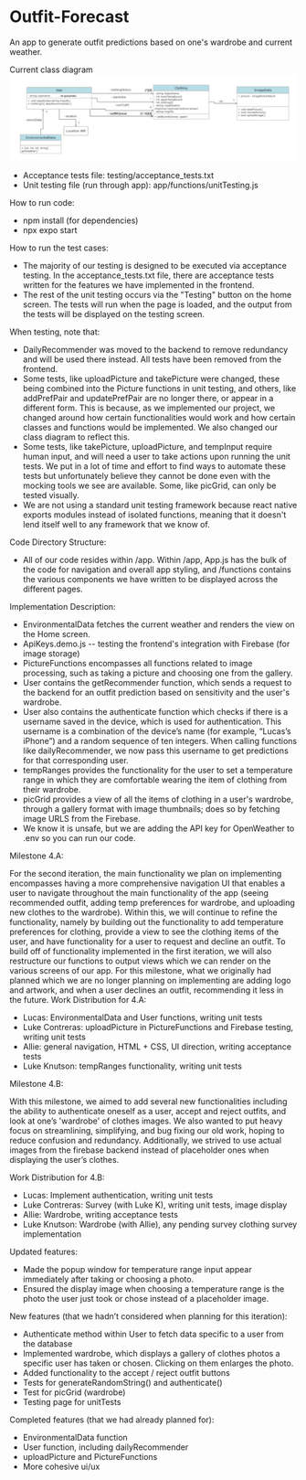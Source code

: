 # Outfit-Forecast

An app to generate outfit predictions based on one's wardrobe and current weather.

Current class diagram
![Class Diagram](class-diagrams/updatedClassDiagram6.png)

* Acceptance tests file: testing/acceptance_tests.txt
* Unit testing file (run through app): app/functions/unitTesting.js

How to run code:
- npm install (for dependencies)
- npx expo start

How to run the test cases:
- The majority of our testing is designed to be executed via acceptance testing. In the acceptance_tests.txt file, there are acceptance tests written for the features we have implemented in the frontend.
- The rest of the unit testing occurs via the "Testing" button on the home screen. The tests will run when the page is loaded, and the output from the tests will be displayed on the testing screen.

When testing, note that:
- DailyRecommender was moved to the backend to remove redundancy and will be used there instead. All tests have been removed from the frontend.
- Some tests, like uploadPicture and takePicture were changed, these being combined into the Picture functions in unit testing, and others, like addPrefPair and updatePrefPair are no longer there, or appear in a different form. This is because, as we implemented our project, we changed around how certain functionalities would work and how certain classes and functions would be implemented. We also changed our class diagram to reflect this.
- Some tests, like takePicture, uploadPicture, and tempInput require human input, and will need a user to take actions upon running the unit tests. We put in a lot of time and effort to find ways to automate these tests but unfortunately believe they cannot be done even with the mocking tools we see are available. Some, like picGrid, can only be tested visually.
- We are not using a standard unit testing framework because react native exports modules instead of isolated functions, meaning that it doesn't lend itself well to any framework that we know of.

Code Directory Structure:
* All of our code resides within /app. Within /app, App.js has the bulk of the code for navigation and overall app styling, and /functions contains the various components we have written to be displayed across the different pages.

Implementation Description:
* EnvironmentalData fetches the current weather and renders the view on the Home screen.
* ApiKeys.demo.js -- testing the frontend's integration with Firebase (for image storage)
* PictureFunctions encompasses all functions related to image processing, such as taking a picture and choosing one from the gallery.
* User contains the getRecommender function, which sends a request to the backend for an outfit prediction based on sensitivity and the user's wardrobe. 
* User also contains the authenticate function which checks if there is a username saved in the device, which is used for authentication. This username is a combination of the device’s name (for example, “Lucas’s iPhone”) and a random sequence of ten integers. When calling functions like dailyRecommender, we now pass this username to get predictions for that corresponding user. 
* tempRanges provides the functionality for the user to set a temperature range in which they are comfortable wearing the item of clothing from their wardrobe.
* picGrid provides a view of all the items of clothing in a user's wardrobe, through a gallery format with image thumbnails; does so by fetching image URLS from the Firebase.
* We know it is unsafe, but we are adding the API key for OpenWeather to .env so you can run our code.



Milestone 4.A:

For the second iteration, the main functionality we plan on implementing encompasses having a more comprehensive navigation UI that enables a user to navigate throughout the main functionality of the app (seeing recommended outfit, adding temp preferences for wardrobe, and uploading new clothes to the wardrobe). Within this, we will continue to refine the functionality, namely by building out the functionality to add temperature preferences for clothing, provide a view to see the clothing items of the user, and have functionality for a user to request and decline an outfit. To build off of functionality implemented in the first iteration, we will also restructure our functions to output views which we can render on the various screens of our app.
For this milestone, what we originally had planned which we are no longer planning on implementing are adding logo and artwork, and when a user declines an outfit, recommending it less in the future. 
Work Distribution for 4.A:
* Lucas: EnvironmentalData and User functions, writing unit tests
* Luke Contreras: uploadPicture in PictureFunctions and Firebase testing, writing unit tests
* Allie: general navigation, HTML + CSS, UI direction, writing acceptance tests
* Luke Knutson: tempRanges functionality, writing unit tests

Milestone 4.B: 

With this milestone, we aimed to add several new functionalities including the ability to authenticate oneself as a user, accept and reject outfits, and look at one’s 'wardrobe' of clothes images. We also wanted to put heavy focus on streamlining, simplifying, and bug fixing our old work, hoping to reduce confusion and redundancy. Additionally, we strived to use actual images from the firebase backend instead of placeholder ones when displaying the user’s clothes.

Work Distribution for 4.B:
* Lucas: Implement authentication, writing unit tests
* Luke Contreras: Survey (with Luke K), writing unit tests, image display
* Allie: Wardrobe, writing acceptance tests
* Luke Knutson: Wardrobe (with Allie), any pending survey clothing survey implementation

Updated features:
- Made the popup window for temperature range input appear immediately after taking or choosing a photo.
- Ensured the display image when choosing a temperature range is the photo the user just took or chose instead of a placeholder image.

New features (that we hadn’t considered when planning for this iteration):
- Authenticate method within User to fetch data specific to a user from the database
- Implemented wardrobe, which displays a gallery of clothes photos a specific user has taken or chosen. Clicking on them enlarges the photo.
- Added functionality to the accept / reject outfit buttons
- Tests for generateRandomString() and authenticate()
- Test for picGrid (wardrobe)
- Testing page for unitTests 

Completed features (that we had already planned for):
- EnvironmentalData function 
- User function, including dailyRecommender
- uploadPicture and PictureFunctions
- More cohesive ui/ux


